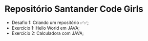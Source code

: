 # Repositório Santander Code Girls

- Desafio 1: Criando um repositório ✅✅;
- Exercício 1: Hello World em JAVA;
- Exercício 2: Calculadora com JAVA;
